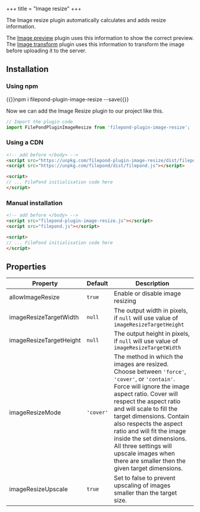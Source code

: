 +++
title = "Image resize"
+++

The Image resize plugin automatically calculates and adds resize information.

The [Image preview](../image-preview) plugin uses this information to show the correct preview. The [Image transform](../image-transform) plugin uses this information to transform the image before uploading it to the server.


## Installation

### Using npm

{{<cmd>}}npm i filepond-plugin-image-resize --save{{</cmd>}}

Now we can add the Image Resize plugin to our project like this.

```js
// Import the plugin code
import FilePondPluginImageResize from 'filepond-plugin-image-resize';
```


### Using a CDN

```html
<!-- add before </body> -->
<script src="https://unpkg.com/filepond-plugin-image-resize/dist/filepond-plugin-image-resize.js"></script>
<script src="https://unpkg.com/filepond/dist/filepond.js"></script>

<script>
// ... FilePond initialisation code here
</script>
```

### Manual installation

```html
<!-- add before </body> -->
<script src="filepond-plugin-image-resize.js"></script>
<script src="filepond.js"></script>

<script>
// ... FilePond initialisation code here
</script>
```


## Properties

| Property                | Default   | Description                                                                                                                                                                                                                                                                                                                                                                                                           |
| ----------------------- | --------- | --------------------------------------------------------------------------------------------------------------------------------------------------------------------------------------------------------------------------------------------------------------------------------------------------------------------------------------------------------------------------------------------------------------------- |
| allowImageResize        | `true`    | Enable or disable image resizing                                                                                                                                                                                                                                                                                                                                                                                      |
| imageResizeTargetWidth  | `null`    | The output width in pixels, if `null` will use value of `imageResizeTargetHeight`                                                                                                                                                                                                                                                                                                                                                                                            |
| imageResizeTargetHeight | `null`    | The output height in pixels, if `null` will use value of `imageResizeTargetWidth`                                                                                                                                                                                                                                                                                                                                                                                            |
| imageResizeMode         | `'cover'` | The method in which the images are resized. Choose between `'force'`, `'cover'`, or `'contain'`. Force will ignore the image aspect ratio. Cover will respect the aspect ratio and will scale to fill the target dimensions. Contain also respects the aspect ratio and will fit the image inside the set dimensions. All three settings will upscale images when there are smaller then the given target dimensions. |
| imageResizeUpscale      | `true`    | Set to false to prevent upscaling of images smaller than the target size.